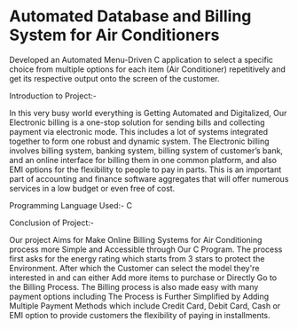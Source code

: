 # Automated Database and Billing System for Air Conditioners
Developed an Automated Menu-Driven C application to select a specific choice from multiple options for each item (Air Conditioner) repetitively and get its respective output onto the screen of the customer.


Introduction to Project:-

In this very busy world everything is Getting Automated and Digitalized, Our Electronic billing is a one-stop solution for sending bills and collecting payment via electronic mode. This includes a lot of systems integrated together to form one robust and dynamic system. The Electronic billing involves billing system, banking system, billing system of customer’s bank, and an online interface for billing them in one common platform, and also EMI options for the flexibility to people to pay in parts. This is an important part of accounting and finance software aggregates that will offer numerous services in a low budget or even free of cost.

Programming Language Used:- C

Conclusion of Project:-

Our project Aims for Make Online Billing Systems for Air Conditioning process more Simple and Accessible through Our C Program.
The process first asks for the energy rating which starts from 3 stars to protect the Environment. After which the Customer can select the model they're interested in and can either Add more items to purchase or Directly Go to the Billing Process. The Billing process is also made easy with many payment options including The Process is Further Simplified by Adding Multiple Payment Methods which include Credit Card, Debit Card, Cash or EMI option to provide customers the flexibility of paying in installments.
